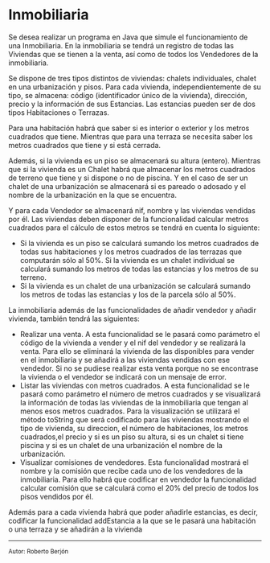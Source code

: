 # Inmobiliaria

Se desea realizar un programa en Java que simule el funcionamiento de una Inmobiliaria. En la inmobiliaria se tendrá un registro de todas las Viviendas que se tienen a la venta, así como de todos los Vendedores de la inmobiliaria.

Se dispone de tres tipos distintos de viviendas: chalets individuales, chalet en una urbanización y pisos. Para cada vivienda, independientemente de su tipo, se almacena: código (identificador único de la vivienda), dirección, precio y la información de sus Estancias. Las estancias pueden ser de dos tipos Habitaciones o Terrazas.

Para una habitación habrá que saber si es interior o exterior y los metros cuadrados que tiene. Mientras que para una terraza se necesita saber los metros cuadrados que tiene y si está cerrada.

Además, si la vivienda es un piso se almacenará su altura (entero). Mientras que si la vivienda es un Chalet habrá que almacenar los metros cuadrados de terreno que tiene y si dispone o no de piscina. Y en el caso de ser un chalet de una urbanización se almacenará si es pareado o adosado y el nombre de la urbanización en la que se encuentra.

Y para cada Vendedor se almacenará nif, nombre y las viviendas vendidas por él. Las viviendas deben disponer de la funcionalidad calcular metros cuadrados para el cálculo de estos metros se tendrá en cuenta lo siguiente:

- Si la vivienda es un piso se calculará sumando los metros cuadrados de todas sus habitaciones y los metros cuadrados de las terrazas que computarán sólo al 50%. Si la vivienda es un chalet individual se calculará sumando los metros de todas las estancias y los metros de su terreno.
- Si la vivienda es un chalet de una urbanización se calculará sumando los metros de todas las estancias y los de la parcela sólo al 50%.

La inmobiliaria además de las funcionalidades de añadir vendedor y añadir vivienda, también tendrá las siguientes:

- Realizar una venta. A esta funcionalidad se le pasará como parámetro el código de la vivienda a vender y el nif del vendedor y se realizará la venta. Para ello se eliminará la vivienda de las disponibles para vender en el inmobiliaria y se añadirá a las viviendas vendidas con ese vendedor. Si no se pudiese realizar esta venta porque no se encontrase la vivienda o el vendedor se indicará con un mensaje de error.
- Listar las viviendas con metros cuadrados. A esta funcionalidad se le pasará como parámetro el número de metros cuadrados y se visualizará la información de todas las viviendas de la inmobiliaria que tengan al menos esos metros cuadrados. Para la visualización se utilizará el método toString que será codificado para las viviendas mostrando el tipo de vivienda, su direccion, el número de habitaciones, los metros cuadrados,el precio y si es un piso su altura, si es un chalet si tiene piscina y si es un chalet de una urbanización el nombre de la urbanización.
- Visualizar comisiones de vendedores. Esta funcionalidad mostrará el nombre y la comisión que recibe cada uno de los vendedores de la inmobiliaria. Para ello habrá que codificar en vendedor la funcionalidad calcular comisión que se calculará como el 20% del precio de todos los pisos vendidos por él.

Además para a cada vivienda habrá que poder añadirle estancias, es decir, codificar la funcionalidad addEstancia a la que se le pasará una habitación o una terraza y se añadirán a la vivienda

---
<sub>Autor: Roberto Berjón</sub>